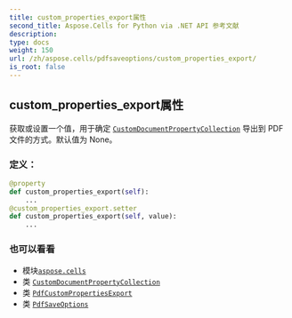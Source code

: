 ```yaml
---
title: custom_properties_export属性
second_title: Aspose.Cells for Python via .NET API 参考文献
description:
type: docs
weight: 150
url: /zh/aspose.cells/pdfsaveoptions/custom_properties_export/
is_root: false
---
```

## custom_properties_export属性

获取或设置一个值，用于确定 [`CustomDocumentPropertyCollection`](/cells/python-net/zh/aspose.cells.properties/customdocumentpropertycollection) 导出到 PDF 文件的方式。默认值为 None。
### 定义：
```python
@property
def custom_properties_export(self):
    ...
@custom_properties_export.setter
def custom_properties_export(self, value):
    ...
```

### 也可以看看
* 模块[`aspose.cells`](../../)
* 类 [`CustomDocumentPropertyCollection`](/cells/python-net/zh/aspose.cells.properties/customdocumentpropertycollection)
* 类 [`PdfCustomPropertiesExport`](/cells/python-net/zh/aspose.cells.rendering/pdfcustompropertiesexport)
* 类 [`PdfSaveOptions`](/cells/python-net/zh/aspose.cells/pdfsaveoptions)

